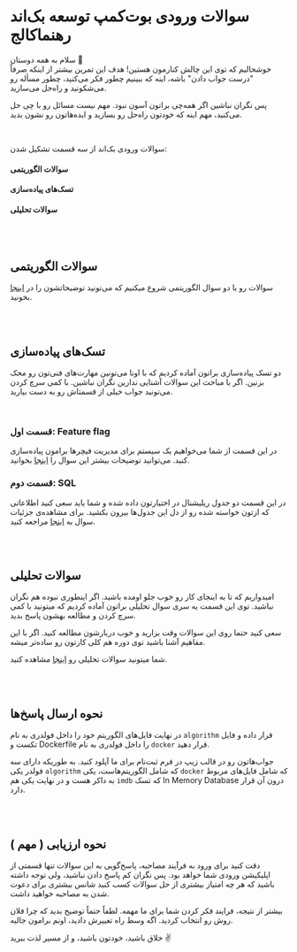 # سوالات ورودی بوت‌کمپ توسعه بک‌اند رهنماکالج

سلام به همه دوستان 🌟  
خوشحالیم که توی این چالش کنارمون هستین! هدف این تمرین بیشتر از اینکه صرفاً "درست جواب دادن" باشه، اینه که ببینیم چطور فکر می‌کنید، چطور مسأله رو می‌شکونید و راه‌حل می‌سازید.

پس نگران نباشین اگر همه‌چی براتون آسون نبود. مهم نیست مسائل رو با چی حل می‌کنید، مهم اینه که خودتون راه‌حل رو بسازید و ایده‌هاتون رو نشون بدید.

</br>

سوالات ورودی بک‌اند از سه قسمت تشکیل شدن:

#### سوالات الگوریتمی

#### تسک‌های پیاده‌سازی

#### سوالات تحلیلی

</br></br>

## سوالات الگوریتمی

سوالات رو با دو سوال الگوریتمی شروع میکنیم که می‌تونید توضیحاتشون را در [اینجا](https://github.com/RahnemaCollegee/Algorithm-Challenge-1404) بخونید.

</br></br>

## تسک‌های پیاده‌سازی

دو تسک پیاده‌سازی براتون آماده کردیم که با اونا می‌تونین مهارت‌های فنی‌تون رو محک بزنین. اگر با مباحث این سوالات آشنایی ندارین نگران نباشین. با کمی سرچ کردن می‌تونید جواب خیلی از قسمتاش رو به دست بیارید.

</br>

### قسمت اول: Feature flag

در این قسمت از شما می‌خواهیم یک سیستم برای مدیریت فیچر‌ها برامون پیاده‌سازی کنید. می‌توانید توضیحات بیشتر این سوال را [اینجا](./feature-flag/) بخوانید.

### قسمت دوم: SQL

در این قسمت دو جدول ریلیشنال در اختیارتون داده شده و شما باید سعی کنید اطلاعاتی که ازتون خواسته شده رو از دل این جدول‌ها بیرون بکشید. برای مشاهده‌ی جزئیات سوال به [اینجا](./sql/) مراجعه کنید.

</br></br>

## سوالات تحلیلی

امیدواریم که تا به اینجای کار رو خوب جلو اومده باشید. اگر اینطوری نبوده هم نگران نباشید. توی این قسمت یه سری سوال تحلیلی براتون آماده کردیم که میتونید با کمی سرچ کردن و مطالعه بهشون پاسخ بدید.

سعی کنید حتما روی این سوالات وقت بزارید و خوب دربارشون مطالعه کنید. اگر با این مفاهیم آشنا
باشید توی دوره هم کلی کارتون رو ساده‌تر میشه.

شما میتونید سوالات تحلیلی رو [اینجا](./sql/) مشاهده کنید.

</br></br>

## نحوه ارسال پاسخ‌ها

در نهایت فایل‌های الگوریتم خود را داخل فولدری به نام `algorithm` قرار داده و
فایل تکست و Dockerfile را داخل فولدری به نام `docker` قرار دهید.

جواب‌هاتون رو در قالب زیپ در فرم ثبت‌نام برای ما آپلود کنید. به طوریکه دارای سه فولدر یکی `algorithm` که شامل الگوریتم‌هاست، یکی `docker` که شامل فایل‌های مربوط به داکر هست و در نهایت یکی هم `imdb` که تسک In Memory Database درون آن قرار دارد.

</br></br>

## نحوه ارزیابی ( مهم )

دقت کنید برای ورود به فرآیند مصاحبه، پاسخ‌گویی به این سوالات تنها قسمتی از اپلیکیشن ورودی شما خواهد بود. پس نگران کم پاسخ دادن نباشید، ولی توجه داشته باشید که هر چه امتیاز بیشتری از حل سوالات کسب کنید شانس بیشتری برای دعوت شدن به مصاحبه خواهید داشت.

بیشتر از نتیجه، فرایند فکر کردن شما برای ما مهمه. لطفاً حتماً توضیح بدید که چرا فلان روش رو انتخاب کردید. اگه وسط راه تغییرش دادید، اونم برامون جالبه.

خلاق باشید، خودتون باشید، و از مسیر لذت ببرید ✌️
